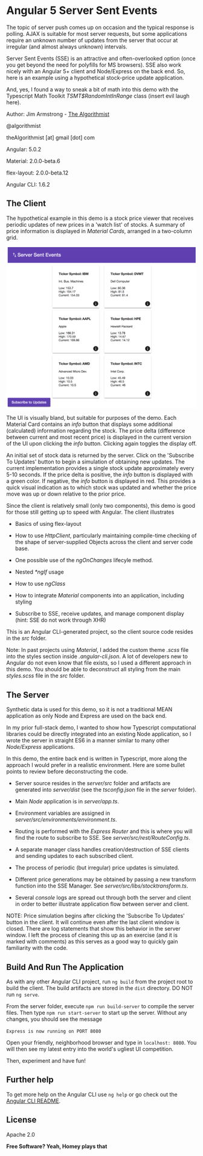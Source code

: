 # Angular 5 Server Sent Events


The topic of server push comes up on occasion and the typical response is polling.  AJAX is suitable for most server requests, but some applications require an unknown number of updates from the server that occur at irregular (and almost always unknown) intervals.

Server Sent Events (SSE) is an attractive and often-overlooked option (once you get beyond the need for polyfills for MS browsers).  SSE also work nicely with an Angular 5+ client and Node/Express on the back end.  So, here is an example using a hypothetical stock-price update application.

And, yes, I found a way to sneak a bit of math into this demo with the Typescript Math Toolkit _TSMT$RandomIntInRange_ class (insert evil laugh here).


Author:  Jim Armstrong - [The Algorithmist]

@algorithmist

theAlgorithmist [at] gmail [dot] com

Angular: 5.0.2

Material: 2.0.0-beta.6

flex-layout: 2.0.0-beta.12

Angular CLI: 1.6.2


## The Client

The hypothetical example in this demo is a stock price viewer that receives periodic updates of new prices in a 'watch list' of stocks.  A summary of price information is displayed in _Material Cards_, arranged in a two-column grid.

![client screen shot](sse-screen.png?raw=true)

The UI is visually bland, but suitable for purposes of the demo.  Each Material Card contains an _info_ button that displays some additional (calculated) information regarding the stock.  The price delta (difference between current and most recent price) is displayed in the current version of the UI upon clicking the _info_ button.  Clicking again toggles the display off.

An initial set of stock data is returned by the server.  Click on the 'Subscribe To Updates' button to begin a simulation of obtaining new updates.  The current implementation provides a single stock update approximately every 5-10 seconds.  If the price delta is positive, the _info_ button is displayed with a green color.  If negative, the _info_ button is displayed in red.  This provides a quick visual indication as to which stock was updated and whether the price move was up or down relative to the prior price.

Since the client is relatively small (only two components), this demo is good for those still getting up to speed with Angular.  The client illustrates

* Basics of using flex-layout

* How to use _HttpClient_, particularly maintaining compile-time checking of the shape of server-supplied Objects across the client and server code base.

* One possible use of the _ngOnChanges_ lifecyle method.

* Nested _*ngIf_ usage

* How to use _ngClass_

* How to integrate _Material_ components into an application, including styling

* Subscribe to SSE, receive updates, and manage component display (hint: SSE do not work through XHR)

This is an Angular CLI-generated project, so the client source code resides in the _src_ folder.

Note: In past projects using _Material_, I added the custom theme _.scss_ file into the styles section inside _.angular-cli.json_.  A lot of developers new to Angular do not even know that file exists, so I used a different approach in this demo.  You should be able to deconstruct all styling from the main _styles.scss_ file in the _src_ folder.


## The Server

Synthetic data is used for this demo, so it is not a traditional MEAN application as only Node and Express are used on the back end.  

In my prior full-stack demo, I wanted to show how Typescript computational libraries could be directly integrated into an existing Node application, so I wrote the server in straight ES6 in a manner similar to many other _Node/Express_ applications.

In this demo, the entire back end is written in Typescript, more along the approach I would prefer in a realistic environment.  Here are some bullet points to review before deconstructing the code.


* Server source resides in the _server/src_ folder and artifacts are generated into _server/dist_ (see the _tsconfig.json_ file in the _server_ folder).

* Main _Node_ application is in _server/app.ts_.

* Environment variables are assigned in _server/src/environments/environment.ts_.

* Routing is performed with the _Express Router_ and this is where you will find the route to subscribe to SSE.  See _server/src/rest/RouteConfig.ts_.

* A separate manager class handles creation/destruction of SSE clients and sending updates to each subscribed client.

* The process of periodic (but irregular) price updates is simulated.

* Different price generations may be obtained by passing a new transform function into the SSE Manager.  See _server/src/libs/stocktransform.ts_.

* Several _console_ logs are spread out through both the server and client in order to better illustrate application flow between server and client.


NOTE: Price simulation begins after clicking the 'Subscribe To Updates' button in the client.  It will continue even after the last client window is closed.  There are log statements that show this behavior in the server window.  I left the process of cleaning this up as an exercise (and it is marked with comments) as this serves as a good way to quickly gain familiarity with the code.
 

## Build And Run The Application

As with any other Angular CLI project, run `ng build` from the project root to build the client. The build artifacts are stored in the `dist` directory.  DO NOT run `ng serve`.

From the server folder, execute `npm run build-server` to compile the server files.  Then type `npm run start-server` to start up the server.  Without any changes, you should see the message

`Express is now running on PORT 8080`   

Open your friendly, neighborhood browser and type in `localhost: 8080`.  You will then see my latest entry into the world's ugliest UI competition.

Then, experiment and have fun!


## Further help

To get more help on the Angular CLI use `ng help` or go check out the [Angular CLI README](https://github.com/angular/angular-cli/blob/master/README.md).

License
----

Apache 2.0

**Free Software? Yeah, Homey plays that**

[//]: # (kudos http://stackoverflow.com/questions/4823468/store-comments-in-markdown-syntax)

[The Algorithmist]: <http://algorithmist.net>
